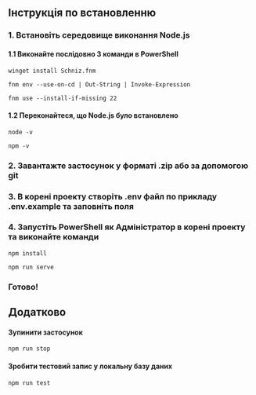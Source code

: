 ## Інструкція по встановленню

### 1. Встановіть середовище виконання Node.js

#### 1.1 Виконайте послідовно 3 команди в PowerShell

```
winget install Schniz.fnm
```

```
fnm env --use-on-cd | Out-String | Invoke-Expression
```

```
fnm use --install-if-missing 22
```

#### 1.2 Переконайтеся, що Node.js було встановлено

```
node -v
```

```
npm -v
```

### 2. Завантажте застосунок у форматі .zip або за допомогою git

### 3. В корені проекту створіть .env файл по прикладу .env.example та заповніть поля

### 4. Запустіть PowerShell як Адміністратор в корені проекту та виконайте команди

```
npm install
```

```
npm run serve
```

### Готово!

## Додатково

#### Зупинити застосунок

```
npm run stop
```

#### Зробити тестовий запис у локальну базу даних

```
npm run test
```
